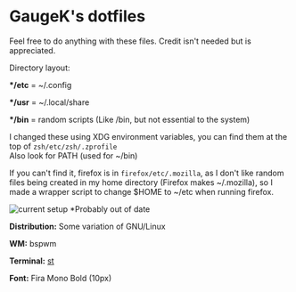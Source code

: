 # GaugeK's dotfiles

Feel free to do anything with these files. Credit isn't needed but is appreciated.

Directory layout:

**\*/etc** = ~/.config

**\*/usr** = ~/.local/share

**\*/bin** = random scripts (Like /bin, but not essential to the system)

I changed these using XDG environment variables, you can find them at the top of `zsh/etc/zsh/.zprofile`  
Also look for PATH (used for ~/bin)

If you can't find it, firefox is in `firefox/etc/.mozilla`, as I don't like random files being created in my home directory (Firefox makes ~/.mozilla), so I made a wrapper script to change $HOME to ~/etc when running firefox.

![current setup](https://i.imgur.com/TTEoDJP.png) \*Probably out of date

**Distribution:** Some variation of GNU/Linux

**WM:** bspwm

**Terminal:** [st](https://github.com/GaugeK/st)

**Font:** Fira Mono Bold (10px)
